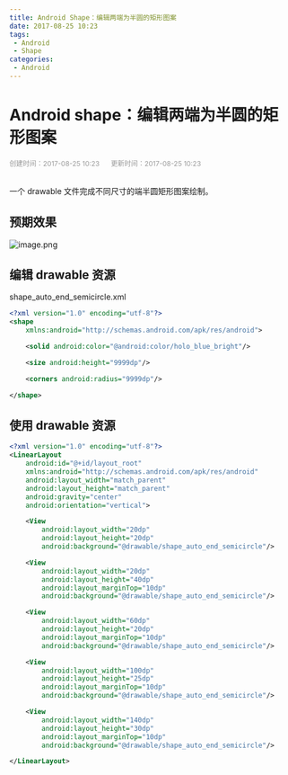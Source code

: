 ```yaml
---
title: Android Shape：编辑两端为半圆的矩形图案
date: 2017-08-25 10:23
tags:
 - Android
 - Shape
categories:
 - Android
---
```


# Android shape：编辑两端为半圆的矩形图案

<div style="color: #999999; font-size: 12px;">
    <span>创建时间：2017-08-25 10:23</span>
    &nbsp;&nbsp;&nbsp;&nbsp;
    <span>更新时间：2017-08-25 10:23</span>
</div>
<br/>

一个 drawable 文件完成不同尺寸的端半圆矩形图案绘制。

## 预期效果

![image.png](http://upload-images.jianshu.io/upload_images/1837368-486db906ab0b35f1.png?imageMogr2/auto-orient/strip%7CimageView2/2/w/1240)

## 编辑 drawable 资源

shape_auto_end_semicircle.xml

```xml
<?xml version="1.0" encoding="utf-8"?>
<shape
    xmlns:android="http://schemas.android.com/apk/res/android">

    <solid android:color="@android:color/holo_blue_bright"/>

    <size android:height="9999dp"/>

    <corners android:radius="9999dp"/>

</shape>
```

## 使用 drawable 资源

```xml
<?xml version="1.0" encoding="utf-8"?>
<LinearLayout
    android:id="@+id/layout_root"
    xmlns:android="http://schemas.android.com/apk/res/android"
    android:layout_width="match_parent"
    android:layout_height="match_parent"
    android:gravity="center"
    android:orientation="vertical">

    <View
        android:layout_width="20dp"
        android:layout_height="20dp"
        android:background="@drawable/shape_auto_end_semicircle"/>

    <View
        android:layout_width="20dp"
        android:layout_height="40dp"
        android:layout_marginTop="10dp"
        android:background="@drawable/shape_auto_end_semicircle"/>

    <View
        android:layout_width="60dp"
        android:layout_height="20dp"
        android:layout_marginTop="10dp"
        android:background="@drawable/shape_auto_end_semicircle"/>

    <View
        android:layout_width="100dp"
        android:layout_height="25dp"
        android:layout_marginTop="10dp"
        android:background="@drawable/shape_auto_end_semicircle"/>

    <View
        android:layout_width="140dp"
        android:layout_height="30dp"
        android:layout_marginTop="10dp"
        android:background="@drawable/shape_auto_end_semicircle"/>

</LinearLayout>
```